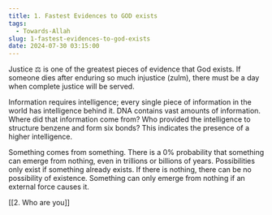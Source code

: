 ```yaml
---
title: 1. Fastest Evidences to GOD exists
tags:
  - Towards-Allah
slug: 1-fastest-evidences-to-god-exists
date: 2024-07-30 03:15:00
---
```


Justice ⚖️ is one of the greatest pieces of evidence that God exists. If someone dies after enduring so much injustice (zulm), there must be a day when complete justice will be served.

Information requires intelligence; every single piece of information in the world has intelligence behind it. DNA contains vast amounts of information. Where did that information come from? Who provided the intelligence to structure benzene and form six bonds? This indicates the presence of a higher intelligence.

Something comes from something. There is a 0% probability that something can emerge from nothing, even in trillions or billions of years. Possibilities only exist if something already exists. If there is nothing, there can be no possibility of existence. Something can only emerge from nothing if an external force causes it.

[[2. Who are you]]
